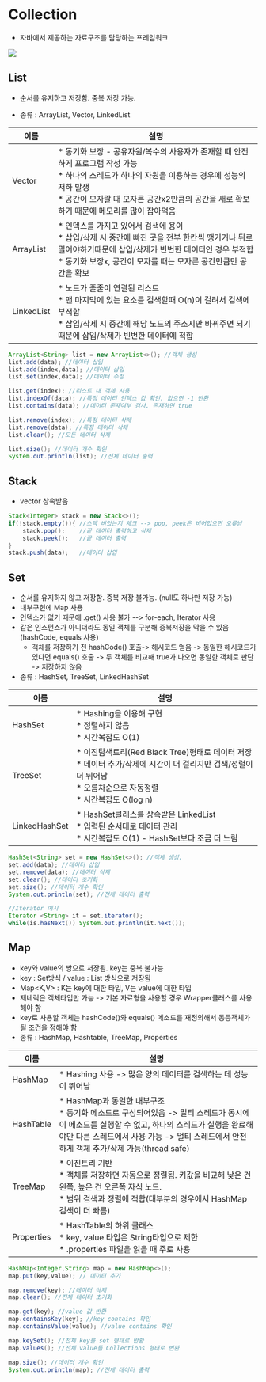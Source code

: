 # Collection

* 자바에서 제공하는 자료구조를 담당하는 프레임워크

![](https://static.javatpoint.com/images/java-collection-hierarchy.png)

## List

- 순서를 유지하고 저장함. 중복 저장 가능.

- 종류 : ArrayList, Vector, LinkedList

| 이름       | 설명                                                         |
| ---------- | ------------------------------------------------------------ |
| Vector     | * 동기화 보장 - 공유자원/복수의 사용자가 존재할 때 안전하게 프로그램 작성 가능<br />* 하나의 스레드가 하나의 자원을 이용하는 경우에 성능의 저하 발생<br />* 공간이 모자랄 때 모자른 공간x2만큼의 공간을 새로 확보하기 때문에 메모리를 많이 잡아먹음 |
| ArrayList  | * 인덱스를 가지고 있어서 검색에 용이<br />* 삽입/삭제 시 중간에 빠진 곳을 전부 한칸씩 땡기거나 뒤로 밀어야하기때문에 삽입/삭제가 빈번한 데이터인 경우 부적합<br />* 동기화 보장x, 공간이 모자를 때는 모자른 공간만큼만 공간을 확보 |
| LinkedList | * 노드가 줄줄이 연결된 리스트<br />* 맨 마지막에 있는 요소를 검색할때 O(n)이 걸려서 검색에 부적합<br />* 삽입/삭제 시 중간에 해당 노드의 주소지만 바꿔주면 되기 때문에 삽입/삭제가 빈번한 데이터에 적합 |

```java
ArrayList<String> list = new ArrayList<>(); //객체 생성
list.add(data); //데이터 삽입
list.add(index,data); //데이터 삽입
list.set(index,data); //데이터 수정

list.get(index); //리스트 내 객체 사용
list.indexOf(data); //특정 데이터 인덱스 값 확인. 없으면 -1 반환
list.contains(data); //데이터 존재여부 검사. 존재하면 true

list.remove(index); //특정 데이터 삭제
list.remove(data); //특정 데이터 삭제
list.clear(); //모든 데이터 삭제

list.size(); //데이터 개수 확인
System.out.println(list); //전체 데이터 출력
```



## Stack

* vector 상속받음

```java
Stack<Integer> stack = new Stack<>();
if(!stack.empty()){	//스택 비었는지 체크 --> pop, peek은 비어있으면 오류남
    stack.pop();	//끝 데이터 출력하고 삭제
	stack.peek();	//끝 데이터 출력
}
stack.push(data);	//데이터 삽입
```



## Set

- 순서를 유지하지 않고 저장함. 중복 저장 불가능. (null도 하나만 저장 가능)
- 내부구현에 Map 사용
- 인덱스가 없기 때문에 .get() 사용 불가 --> for-each, Iterator 사용
- 같은 인스턴스가 아니더라도 동일 객체를 구분해 중복저장을 막을 수 있음(hashCode, equals 사용)
  - 객체를 저장하기 전 hashCode() 호출-> 해시코드 얻음 -> 동일한 해시코드가 있다면 equals() 호출 -> 두 객체를 비교해 true가 나오면 동일한 객체로 판단 -> 저장하지 않음
- 종류 : HashSet, TreeSet, LinkedHashSet 

| 이름          | 설명                                                         |
| ------------- | ------------------------------------------------------------ |
| HashSet       | * Hashing을 이용해 구현 <br />* 정렬하지 않음<br />* 시간복잡도 O(1) |
| TreeSet       | * 이진탐색트리(Red Black Tree)형태로 데이터 저장<br />* 데이터 추가/삭제에 시간이 더 걸리지만 검색/정렬이 더 뛰어남<br />* 오름차순으로 자동정렬<br />* 시간복잡도 O(log n) |
| LinkedHashSet | * HashSet클래스를 상속받은 LinkedList<br />* 입력된 순서대로 데이터 관리<br />* 시간복잡도 O(1) - HashSet보다 조금 더 느림 |

```java
HashSet<String> set = new HashSet<>(); //객체 생성. 
set.add(data); //데이터 삽입
set.remove(data); //데이터 삭제
set.clear(); //데이터 초기화
set.size(); //데이터 개수 확인
System.out.println(set); //전체 데이터 출력

//Iterator 예시
Iterator <String> it = set.iterator();
while(is.hasNext()) System.out.println(it.next());
```



## Map

- key와 value의 쌍으로 저장됨. key는 중복 불가능
- key : Set방식 / value : List 방식으로 저장됨
- Map<K,V> : K는 key에 대한 타입, V는 value에 대한 타입
- 제네릭은 객체타입만 가능 -> 기본 자료형을 사용할 경우 Wrapper클래스를 사용해야 함
- key로 사용할 객체는 hashCode()와 equals() 메소드를 재정의해서 동등객체가 될 조건을 정해야 함
- 종류 : HashMap, Hashtable, TreeMap, Properties

| 이름       | 설명                                                         |
| ---------- | ------------------------------------------------------------ |
| HashMap    | * Hashing 사용 -> 많은 양의 데이터를 검색하는 데 성능이 뛰어남 |
| HashTable  | * HashMap과 동일한 내부구조<br />* 동기화 메소드로 구성되어있음 -> 멀티 스레드가 동시에 이 메소드를 실행할 수 없고, 하나의 스레드가 실행을 완료해야만 다른 스레드에서 사용 가능 -> 멀티 스레드에서 안전하게 객체 추가/삭제 가능(thread safe) |
| TreeMap    | * 이진트리 기반<br />* 객체를 저장하면 자동으로 정렬됨. 키값을 비교해 낮은 건 왼쪽, 높은 건 오른쪽 자식 노드.<br />* 범위 검색과 정렬에 적합(대부분의 경우에서 HashMap 검색이 더 빠름) |
| Properties | * HashTable의 하위 클래스<br />* key, value 타입은 String타입으로 제한<br />* .properties 파일을 읽을 때 주로 사용 |

```java
HashMap<Integer,String> map = new HashMap<>(); 
map.put(key,value); // 데이터 추가

map.remove(key); //데이터 삭제
map.clear(); //전체 데이터 초기화

map.get(key); //value 값 반환
map.containsKey(key); //key contains 확인
map.containsValue(value); //value contains 확인

map.keySet(); //전체 key를 set 형태로 반환
map.values(); //전체 value를 Collections 형태로 변환

map.size(); //데이터 개수 확인
System.out.println(map); //전체 데이터 출력
```

